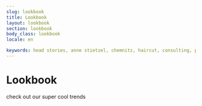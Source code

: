 ```yaml
---
slug: lookbook
title: Lookbook
layout: lookbook
section: lookbook
body_class: lookbook
locale: en

keywords: head stories, anne stietzel, chemnitz, haircut, consulting, premium, trends
---
```

# Lookbook

check out our super cool trends
